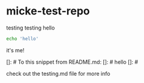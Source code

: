 # micke-test-repo

testing testing
hello

```bash
echo 'hello'
```

it's me!

[]: # To this snippet from README.md:
[]: # hello
[]: #

check out the testing.md file for more info
